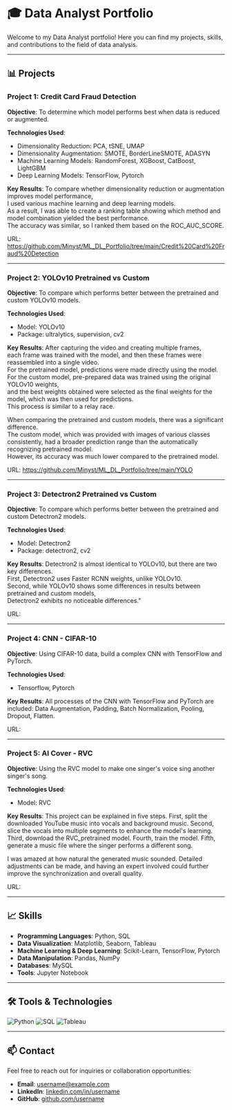 # 🎓 Data Analyst Portfolio

Welcome to my Data Analyst portfolio! Here you can find my projects, skills, and contributions to the field of data analysis.

---

## 📊 Projects

### Project 1: Credit Card Fraud Detection
**Objective**: To determine which model performs best when data is reduced or augmented.

**Technologies Used**:
- Dimensionality Reduction: PCA, tSNE, UMAP
- Dimensionality Augmentation: SMOTE, BorderLineSMOTE, ADASYN
- Machine Learning Models: RandomForest, XGBoost, CatBoost, LightGBM
- Deep Learning Models: TensorFlow, Pytorch 

**Key Results**:
To compare whether dimensionality reduction or augmentation improves model performance, <br/>
I used various machine learning and deep learning models. <br/>
As a result, I was able to create a ranking table showing which method and model combination yielded the best performance. <br/>
The accuracy was similar, so I ranked them based on the ROC_AUC_SCORE.

URL: https://github.com/Minyst/ML_DL_Portfolio/tree/main/Credit%20Card%20Fraud%20Detection

---

### Project 2: YOLOv10 Pretrained vs Custom
**Objective**: To compare which performs better between the pretrained and custom YOLOv10 models.

**Technologies Used**:
- Model: YOLOv10
- Package: ultralytics, supervision, cv2

**Key Results**:
After capturing the video and creating multiple frames, <br/>
each frame was trained with the model, and then these frames were reassembled into a single video. <br/>
For the pretrained model, predictions were made directly using the model. <br/>
For the custom model, pre-prepared data was trained using the original YOLOv10 weights, <br/>
and the best weights obtained were selected as the final weights for the model, which was then used for predictions. <br/>
This process is similar to a relay race.

When comparing the pretrained and custom models, there was a significant difference. <br/>
The custom model, which was provided with images of various classes consistently, had a broader prediction range than the automatically recognizing pretrained model. <br/>
However, its accuracy was much lower compared to the pretrained model.

URL: https://github.com/Minyst/ML_DL_Portfolio/tree/main/YOLO

---

### Project 3: Detectron2 Pretrained vs Custom
**Objective**: To compare which performs better between the pretrained and custom Detectron2 models.

**Technologies Used**:
- Model: Detectron2
- Package: detectron2, cv2

**Key Results**:
Detectron2 is almost identical to YOLOv10, but there are two key differences. <br/>
First, Detectron2 uses Faster RCNN weights, unlike YOLOv10. <br/>
Second, while YOLOv10 shows some differences in results between pretrained and custom models, <br/>
Detectron2 exhibits no noticeable differences."

URL: 

---

### Project 4: CNN - CIFAR-10
**Objective**: Using CIFAR-10 data, build a complex CNN with TensorFlow and PyTorch.

**Technologies Used**:
- Tensorflow, Pytorch

**Key Results**:
All processes of the CNN with TensorFlow and PyTorch are included: Data Augmentation, Padding, Batch Normalization, Pooling, Dropout, Flatten.

URL:

---

### Project 5: AI Cover - RVC
**Objective**: Using the RVC model to make one singer's voice sing another singer's song.

**Technologies Used**:
- Model: RVC

**Key Results**:
This project can be explained in five steps. 
First, split the downloaded YouTube music into vocals and background music. 
Second, slice the vocals into multiple segments to enhance the model's learning. 
Third, download the RVC_pretrained model. 
Fourth, train the model. 
Fifth, generate a music file where the singer performs a different song.

I was amazed at how natural the generated music sounded. 
Detailed adjustments can be made, and having an expert involved could further improve the synchronization and overall quality.

URL: 

---

## 📈 Skills

- **Programming Languages**: Python, SQL
- **Data Visualization**: Matplotlib, Seaborn, Tableau
- **Machine Learning & Deep Learning**: Scikit-Learn, TensorFlow, Pytorch
- **Data Manipulation**: Pandas, NumPy
- **Databases**: MySQL
- **Tools**: Jupyter Notebook

---

## 🛠️ Tools & Technologies

![Python](https://img.shields.io/badge/Python-3776AB?style=for-the-badge&logo=python&logoColor=white)
![SQL](https://img.shields.io/badge/SQL-4479A1?style=for-the-badge&logo=postgresql&logoColor=white)
![Tableau](https://img.shields.io/badge/Tableau-E97627?style=for-the-badge&logo=tableau&logoColor=white)

---

## 📫 Contact

Feel free to reach out for inquiries or collaboration opportunities:

- **Email**: [username@example.com](mailto:username@example.com)
- **LinkedIn**: [linkedin.com/in/username](https://www.linkedin.com/in/username)
- **GitHub**: [github.com/username](https://github.com/username)
